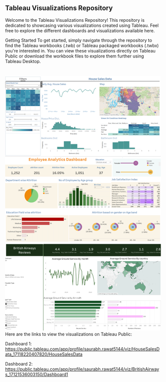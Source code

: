 ## Tableau Visualizations Repository
Welcome to the Tableau Visualizations Repository! This repository is dedicated to showcasing various visualizations created using Tableau. Feel free to explore the different dashboards and visualizations available here.

Getting Started
To get started, simply navigate through the repository to find the Tableau workbooks (.twb) or Tableau packaged workbooks (.twbx) you're interested in. You can view these visualizations directly on Tableau Public or download the workbook files to explore them further using Tableau Desktop.

# 
![House sales](HouseSalesViz-D1.png)
![HR Dashboard](./HR_Dashboard/hr.png)
![British Airways](./BritishAirways/d1.png)
Here are the links to view the visualizations on Tableau Public:

Dashboard 1: https://public.tableau.com/app/profile/saurabh.rawat5144/viz/HouseSalesData_17118220407820/HouseSalesData

Dashboard 2: https://public.tableau.com/app/profile/saurabh.rawat5144/viz/BritishAirways_17121536003150/Dashboard1
